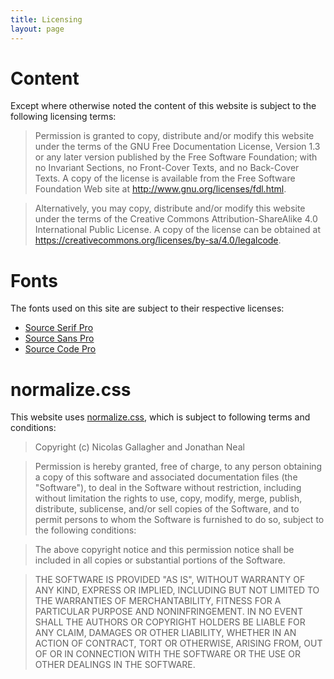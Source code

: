 ```yaml
---
title: Licensing
layout: page
---
```


Content
=======

Except where otherwise noted the content of this website is subject to the
following licensing terms:

> Permission is granted to copy, distribute and/or modify this website under the
> terms of the GNU Free Documentation License, Version 1.3 or any later version
> published by the Free Software Foundation; with no Invariant Sections, no
> Front-Cover Texts, and no Back-Cover Texts.  A copy of the license is
> available from the Free Software Foundation Web site at
> <http://www.gnu.org/licenses/fdl.html>.

> Alternatively, you may copy, distribute and/or modify this website under
> the terms of the Creative Commons Attribution-ShareAlike 4.0 International
> Public License. A copy of the license can be obtained at
> <https://creativecommons.org/licenses/by-sa/4.0/legalcode>.

Fonts
=====

The fonts used on this site are subject to their respective licenses:

- [Source Serif Pro]({{site.baseurl}}/fonts/source-serif-pro/LICENSE.txt)
- [Source Sans Pro]({{site.baseurl}}/fonts/source-sans-pro/LICENSE.txt)
- [Source Code Pro]({{site.baseurl}}/fonts/source-code-pro/LICENSE.txt)

normalize.css
=============

This website uses [normalize.css][], which is subject to following terms and
conditions:

> Copyright (c) Nicolas Gallagher and Jonathan Neal

> Permission is hereby granted, free of charge, to any person obtaining a copy
> of this software and associated documentation files (the "Software"), to deal
> in the Software without restriction, including without limitation the rights
> to use, copy, modify, merge, publish, distribute, sublicense, and/or sell
> copies of the Software, and to permit persons to whom the Software is
> furnished to do so, subject to the following conditions:

> The above copyright notice and this permission notice shall be included in all
> copies or substantial portions of the Software.

> THE SOFTWARE IS PROVIDED "AS IS", WITHOUT WARRANTY OF ANY KIND, EXPRESS OR
> IMPLIED, INCLUDING BUT NOT LIMITED TO THE WARRANTIES OF MERCHANTABILITY,
> FITNESS FOR A PARTICULAR PURPOSE AND NONINFRINGEMENT. IN NO EVENT SHALL THE
> AUTHORS OR COPYRIGHT HOLDERS BE LIABLE FOR ANY CLAIM, DAMAGES OR OTHER
> LIABILITY, WHETHER IN AN ACTION OF CONTRACT, TORT OR OTHERWISE, ARISING FROM,
> OUT OF OR IN CONNECTION WITH THE SOFTWARE OR THE USE OR OTHER DEALINGS IN THE
> SOFTWARE.

[normalize.css]: https://github.com/necolas/normalize.css/
